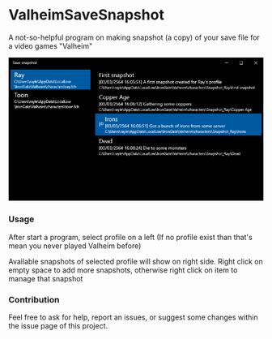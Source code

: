 # ValheimSaveSnapshot
A not-so-helpful program on making snapshot (a copy) of your save file for a video games "Valheim"

![Screenshot](https://github.com/ray1997/ValheimSaveSnapshot/blob/b8482397c5e309decf2f6bb0ba3982548f89a92c/Screenshot%202021-03-03%20160955.png)

### Usage
After start a program, select profile on a left (If no profile exist than that's mean you never played Valheim before)

Available snapshots of selected profile will show on right side. 
Right click on empty space to add more snapshots, 
otherwise right click on item to manage that snapshot

### Contribution
Feel free to ask for help, report an issues, or suggest some changes within the issue page of this project.
